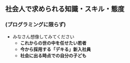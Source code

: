 ## 社会人で求められる知識・スキル・態度
### (プログラミングに限らず)

* みなさん想像してみてください
  * **これからの世の中を任せたい若者**
  * **今から採用する「デキる」新入社員**
  * **社会に出る時点での自分の子ども**
